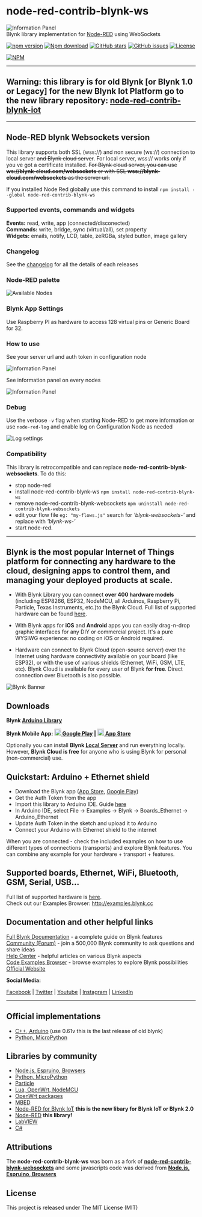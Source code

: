 # node-red-contrib-blynk-ws
![Information Panel](./docs/img/node-red-blynk.png)\
Blynk library implementation for [Node-RED](https://nodered.org/) using WebSockets

[![npm version](https://img.shields.io/npm/v/node-red-contrib-blynk-ws.svg)](https://www.npmjs.com/package/node-red-contrib-blynk-ws)
[![Npm download](https://img.shields.io/npm/dm/node-red-contrib-blynk-ws.svg)](https://www.npmjs.com/package/node-red-contrib-blynk-ws)
[![GitHub stars](https://img.shields.io/github/stars/gablau/node-red-contrib-blynk-ws.svg)](https://github.com/gablau/node-red-contrib-blynk-ws/stargazers)
[![GitHub issues](https://img.shields.io/github/issues/gablau/node-red-contrib-blynk-ws.svg)](https://github.com/gablau/node-red-contrib-blynk-ws/issues)
[![License](https://img.shields.io/badge/license-MIT-blue.svg)](https://github.com/gablau/node-red-contrib-blynk-ws/blob/master/LICENSE)

[![NPM](https://nodei.co/npm/node-red-contrib-blynk-ws.png?downloads=true&downloadRank=true&stars=true)](https://www.npmjs.com/package/node-red-contrib-blynk-ws)

__________
## Warning: this library is for old Blynk [or Blynk 1.0 or Legacy] for the new Blynk Iot Platform go to the new library repository: [node-red-contrib-blynk-iot](https://github.com/gablau/node-red-contrib-blynk-iot) 
---
## Node-RED blynk Websockets version
This library supports both SSL (wss://) and non secure (ws://) connection to local server ~~and Blynk cloud server~~.
For local server, wss:// works only if you ve got a certificate installed.
~~For Blynk cloud server, you can use **ws://blynk-cloud.com/websockets** or with SSL **wss://blynk-cloud.com/websockets** as the server url.~~

If you installed Node Red globally use this command to install
```npm install --global node-red-contrib-blynk-ws```

### Supported events, commands and widgets

**Events:** read, write, app (connected/disconected)\
**Commands:** write, bridge, sync (virtual/all), set property\
**Widgets:** emails, notify, LCD, table, zeRGBa, styled button, image gallery

### Changelog

See the [changelog](CHANGELOG.md) for all the details of each releases

### Node-RED palette

![Available Nodes](./docs/img/blynk-palette.png)

### Blynk App Settings

Use Raspberry PI as hardware to access 128 virtual pins or Generic Board for 32.

### How to use

See your server url and auth token in configuration node

![Information Panel](./docs/img/readme-config-connection.png)

See information panel on every nodes

![Information Panel](./docs/img/readme-info-panel.png)

### Debug

Use the verbose `-v` flag when starting Node-RED to get more information
or use `node-red-log` and enable log on Configuration Node as needed

![Log settings](./docs/img/readme-config-advanced.png)


### Compatibility

This library is retrocompatible and can replace **node-red-contrib-blynk-websockets**.
To do this:
- stop node-red 
- install node-red-contrib-blynk-ws `npm install node-red-contrib-blynk-ws`
- remove node-red-contrib-blynk-websockets `npm uninstall node-red-contrib-blynk-websockets`
- edit your flow file `eg: "my-flows.js"` search for _'blynk-websockets-'_ and replace with _'blynk-ws-'_
- start node-red.

__________


## Blynk is **the most popular Internet of Things platform** for connecting any hardware to the cloud, designing apps to control them, and managing your deployed products at scale. 

- With Blynk Library you can connect **over 400 hardware models** (including ESP8266, ESP32, NodeMCU, all Arduinos, Raspberry Pi, Particle, Texas Instruments, etc.)to the Blynk Cloud.
Full list of supported hardware can be found [here](https://github.com/blynkkk/blynkkk.github.io/blob/master/SupportedHardware.md).

- With Blynk apps for **iOS** and **Android** apps you can easily drag-n-drop graphic interfaces for any DIY or commercial project. It's a pure WYSIWG experience: no coding on iOS or Android required. 

- Hardware can connect to Blynk Cloud (open-source server) over the Internet using hardware connectivity available on your board (like ESP32), or with the use of various shields (Ethernet, WiFi, GSM, LTE, etc). Blynk Cloud is available for every user of Blynk **for free**. Direct connection over Bluetooth is also possible. 

![Blynk Banner](https://github.com/blynkkk/blynkkk.github.io/blob/master/images/GithubBanner.jpg)

## Downloads

**Blynk [Arduino Library](https://github.com/blynkkk/blynk-library/releases/latest)**

**Blynk Mobile App: 
[<img src="https://cdn.rawgit.com/simple-icons/simple-icons/develop/icons/googleplay.svg" width="18" height="18" /> Google Play](https://play.google.com/store/apps/details?id=cc.blynk) | 
[<img src="https://cdn.rawgit.com/simple-icons/simple-icons/develop/icons/apple.svg" width="18" height="18" /> App Store](https://itunes.apple.com/us/app/blynk-control-arduino-raspberry/id808760481?ls=1&mt=8)**

Optionally you can install **Blynk [Local Server](https://github.com/blynkkk/blynk-server)** and run everything locally. However, **Blynk Cloud is free** for anyone who is using Blynk for personal (non-commercial) use.


## Quickstart: Arduino + Ethernet shield

* Download the Blynk app ([App Store](https://itunes.apple.com/us/app/blynk-control-arduino-raspberry/id808760481?ls=1&mt=8), [Google Play](https://play.google.com/store/apps/details?id=cc.blynk))
* Get the Auth Token from the app
* Import this library to Arduino IDE. Guide [here](http://arduino.cc/en/guide/libraries)
* In Arduino IDE, select File -> Examples -> Blynk -> Boards_Ethernet -> Arduino_Ethernet
* Update Auth Token in the sketch and upload it to Arduino
* Connect your Arduino with Ethernet shield to the internet

When you are connected - check the included examples on how to use different types of connections (transports) and explore Blynk features. You can combine any example for your hardware + transport + features.

## Supported boards, Ethernet, WiFi, Bluetooth, GSM, Serial, USB...

Full list of supported hardware is [here](https://github.com/blynkkk/blynkkk.github.io/blob/master/SupportedHardware.md).  
Check out our Examples Browser: http://examples.blynk.cc

## Documentation and other helpful links

[Full Blynk Documentation](http://docs.blynk.cc/#blynk-firmware) - a complete guide on Blynk features  
[Community (Forum)](http://community.blynk.cc) - join a 500,000 Blynk community to ask questions and share ideas  
[Help Center](http://help.blynk.cc) - helpful articles on various Blynk aspects  
[Code Examples Browser](http://examples.blynk.cc) - browse examples to explore Blynk possibilities  
[Official Website](https://blynk.io)

**Social Media:**

[Facebook](https://www.fb.com/blynkapp) | 
[Twitter](https://twitter.com/blynk_app) | 
[Youtube](https://www.youtube.com/blynk) | 
[Instagram](https://www.instagram.com/blynk.iot/) | 
[LinkedIn](https://www.linkedin.com/company/b-l-y-n-k/)

__________

## Official implementations
* [C++, Arduino](https://github.com/blynkkk/blynk-library) (use 0.61v  this is the last release of old blynk)
* [Python, MicroPython](https://github.com/blynkkk/lib-python)

## Libraries by community
* [Node.js, Espruino, Browsers](https://github.com/vshymanskyy/blynk-library-js)
* [Python, MicroPython](https://github.com/vshymanskyy/blynk-library-python)
* [Particle](https://github.com/vshymanskyy/blynk-library-spark)
* [Lua, OpenWrt, NodeMCU](https://github.com/vshymanskyy/blynk-library-lua)
* [OpenWrt packages](https://github.com/vshymanskyy/blynk-library-openwrt)
* [MBED](https://developer.mbed.org/users/vshymanskyy/code/Blynk/)
* [Node-RED for Blynk IoT](https://flows.nodered.org/node/node-red-contrib-blynk-iot) **this is the new libary for Blynk IoT or Blynk 2.0**
* [Node-RED](https://www.npmjs.com/package/node-red-contrib-blynk-ws) **this library!**
* [LabVIEW](https://github.com/juncaofish/NI-LabVIEWInterfaceforBlynk)
* [C#](https://github.com/sverrefroy/BlynkLibrary)

## Attributions

The **node-red-contrib-blynk-ws** was born as a fork of [**node-red-contrib-blynk-websockets**](https://github.com/tzapu/node-red-contrib-blynk-websockets) and some javascripts code was derived from [**Node.js, Espruino, Browsers**](https://github.com/vshymanskyy/blynk-library-js) 

## License
This project is released under The MIT License (MIT)
